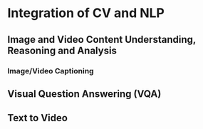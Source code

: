 # Integration of CV and NLP

## Image and Video Content Understanding, Reasoning and Analysis

### Image/Video Captioning

## Visual Question Answering (VQA)

## Text to Video
